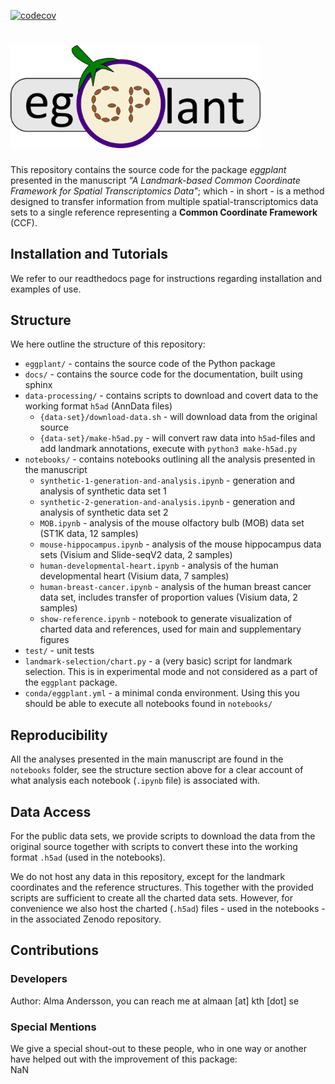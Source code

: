 [![codecov](https://codecov.io/gh/almaan/eggplant/branch/publish/graph/badge.svg?token=NFJWGVK56D)](https://codecov.io/gh/almaan/eggplant)

# <img src="images/logo.png" width=400px> 

This repository contains the source code for the package *eggplant* presented in
the manuscript *"A Landmark-based Common Coordinate Framework for Spatial
Transcriptomics Data"*; which - in short - is a method designed to transfer
information from multiple spatial-transcriptomics data sets to a single
reference representing a **Common Coordinate Framework** (CCF).

##  Installation and Tutorials
We refer to our readthedocs page for instructions regarding installation and examples of use.

## Structure
We here outline the structure of this repository:
- `eggplant/` - contains the source code of the Python package
- `docs/` - contains the source code for the documentation, built using sphinx
- `data-processing/` - contains scripts to download and covert data to the working format `h5ad` (AnnData files)
  - `{data-set}/download-data.sh` - will download data from the original source
  - `{data-set}/make-h5ad.py` - will convert raw data into `h5ad`-files and add landmark annotations, execute with `python3 make-h5ad.py`
- `notebooks/` - contains notebooks outlining all the analysis presented in the manuscript
  - `synthetic-1-generation-and-analysis.ipynb` - generation and analysis of synthetic data set 1
  - `synthetic-2-generation-and-analysis.ipynb` - generation and analysis of synthetic data set 2
  - `MOB.ipynb` - analysis of the mouse olfactory bulb (MOB) data set (ST1K data, 12 samples)
  - `mouse-hippocampus.ipynb` - analysis of the mouse hippocampus data sets (Visium and Slide-seqV2 data, 2 samples)
  - `human-developmental-heart.ipynb` - analysis of the human developmental heart (Visium data, 7 samples)
  - `human-breast-cancer.ipynb` - analysis of the human breast cancer data set, includes transfer of proportion values (Visium data, 2 samples)
  - `show-reference.ipynb` - notebook to generate visualization of charted data and references, used for main and supplementary figures
- `test/` - unit tests
- `landmark-selection/chart.py` - a (very basic) script for landmark selection. This is in experimental mode and not considered as a part of the `eggplant` package.
- `conda/eggplant.yml` - a minimal conda environment. Using this you should be able to execute all notebooks found in `notebooks/`

## Reproducibility
All the analyses presented in the main manuscript are found in the `notebooks` folder, see the structure section above for a clear account of what analysis each notebook (`.ipynb` file) is associated with.

## Data Access
For the public data sets, we provide scripts to download the data from the
original source together with scripts to convert these into the working format
`.h5ad` (used in the notebooks). 

We do not host any data in this repository, except for the landmark coordinates
and the reference structures. This together with the provided scripts are
sufficient to create all the charted data sets. However, for convenience we also
host the charted (`.h5ad`) files - used in the notebooks - in the associated
Zenodo repository.


## Contributions
### Developers
Author: Alma Andersson, you can reach me at almaan [at] kth [dot] se
### Special Mentions
We give a special shout-out to these people, who in one way or another have helped out with the improvement of this package:<br>
NaN


